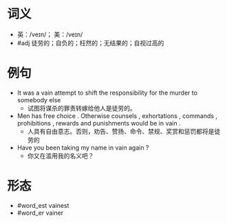 # 词义
- 英：/veɪn/； 美：/veɪn/
- #adj 徒劳的；自负的；枉然的；无结果的；自视过高的
# 例句
- It was a vain attempt to shift the responsibility for the murder to somebody else
	- 试图将谋杀的罪责转嫁给他人是徒劳的。
- Men has free choice . Otherwise counsels , exhortations , commands , prohibitions , rewards and punishments would be in vain .
	- 人具有自由意志。否则，劝告、赞扬、命令、禁规、奖赏和惩罚都将是徒劳的
- Have you been taking my name in vain again ?
	- 你又在滥用我的名义吧？
# 形态
- #word_est vainest
- #word_er vainer
